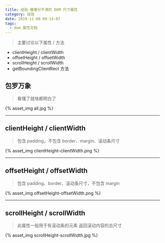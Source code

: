 ```yaml
---
title: 经验-傻傻分不清的 DOM 尺寸属性
category: 经验
date: 2019-11-08 09:14:07
tags:
  - dom 属性文档
---
```


> 主要讨论以下属性 / 方法
- clientHeight / clientWidth
- offsetHeight / offsetWidth
- scrollHeight / scrollWidth
- getBoundingClientRect 方法

## 包罗万象
> 看懂了就啥都明白了

{% asset_img all.jpg %}

-----------------------------------------------------

## clientHeight / clientWidth
> 包含 padding，不包含 border、margin、滚动条尺寸

{% asset_img clientHeight-clientWidth.png %}

-----------------------------------------------------

## offsetHeight / offsetWidth
> 包含 padding、border、滚动条尺寸，不包含 margin

{% asset_img offsetHeight-offsetWidth.png %}

-----------------------------------------------------

## scrollHeight / scrollWidth
> 此属性一般用于有滚动条的元素
> 返回滚动内容的总尺寸

{% asset_img scrollHeight-scrollWidth.jpg %}